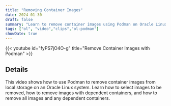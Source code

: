 ```yaml
---
title: "Removing Container Images"
date: 2024-01-30
draft: false
summary: "Learn to remove container images using Podman on Oracle Linux."
tags: ["ol", "video","clips","ol-podman"]
showDate: true
---
```


{{< youtube id="fyPS7jO4O-g" title="Remove Container Images with Podman" >}}

## Details

This video shows how to use Podman to remove container images from local storage on an Oracle Linux system. Learn how to select images to be removed, how to remove images with dependent containers, and how to remove all images and any dependent containers.